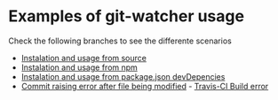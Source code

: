 Examples of git-watcher usage
====================

Check the following branches to see the differente scenarios

- [Instalation and usage from source](../../tree/example-instalation-from-source)
- [Instalation and usage from npm](../../tree/example-instalation-from-npm)
- [Instalation and usage from package.json devDepencies](../../tree/example-instalation-usage-from-npm-script)
- [Commit raising error after file being modified](../../commit/e11964bb3083a7c3c9d3e7f516ba41a040030d25) - [Travis-CI Build error](https://travis-ci.org/felipesabino/gitwatcher-examples/builds/35699997#L37)
